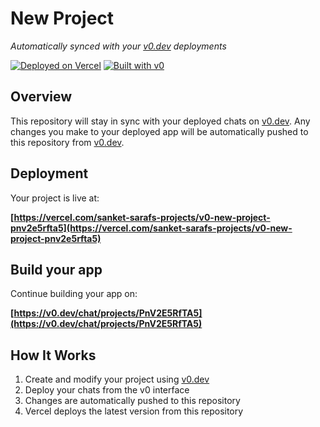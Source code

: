 # New Project

*Automatically synced with your [v0.dev](https://v0.dev) deployments*

[![Deployed on Vercel](https://img.shields.io/badge/Deployed%20on-Vercel-black?style=for-the-badge&logo=vercel)](https://vercel.com/sanket-sarafs-projects/v0-new-project-pnv2e5rfta5)
[![Built with v0](https://img.shields.io/badge/Built%20with-v0.dev-black?style=for-the-badge)](https://v0.dev/chat/projects/PnV2E5RfTA5)

## Overview

This repository will stay in sync with your deployed chats on [v0.dev](https://v0.dev).
Any changes you make to your deployed app will be automatically pushed to this repository from [v0.dev](https://v0.dev).

## Deployment

Your project is live at:

**[https://vercel.com/sanket-sarafs-projects/v0-new-project-pnv2e5rfta5](https://vercel.com/sanket-sarafs-projects/v0-new-project-pnv2e5rfta5)**

## Build your app

Continue building your app on:

**[https://v0.dev/chat/projects/PnV2E5RfTA5](https://v0.dev/chat/projects/PnV2E5RfTA5)**

## How It Works

1. Create and modify your project using [v0.dev](https://v0.dev)
2. Deploy your chats from the v0 interface
3. Changes are automatically pushed to this repository
4. Vercel deploys the latest version from this repository
